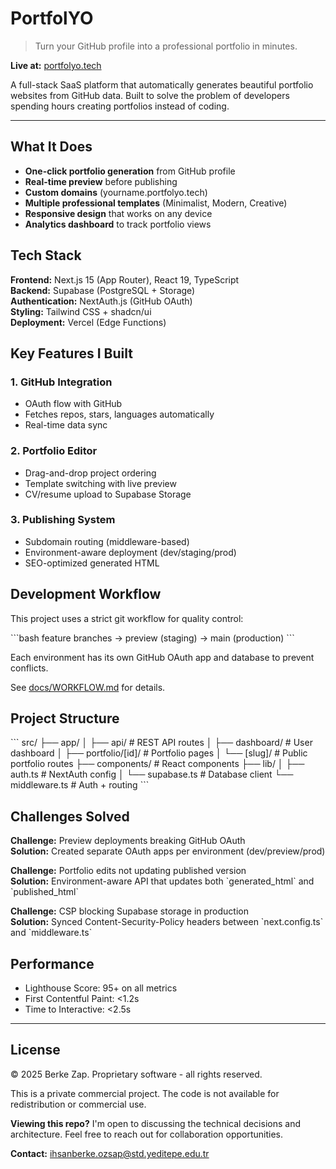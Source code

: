 # PortfolYO

> Turn your GitHub profile into a professional portfolio in minutes.

**Live at:** [portfolyo.tech](https://portfolyo.tech)

A full-stack SaaS platform that automatically generates beautiful portfolio websites from GitHub data. Built to solve the problem of developers spending hours creating portfolios instead of coding.

---

## What It Does

- **One-click portfolio generation** from GitHub profile
- **Real-time preview** before publishing
- **Custom domains** (yourname.portfolyo.tech)
- **Multiple professional templates** (Minimalist, Modern, Creative)
- **Responsive design** that works on any device
- **Analytics dashboard** to track portfolio views

## Tech Stack

**Frontend:** Next.js 15 (App Router), React 19, TypeScript  
**Backend:** Supabase (PostgreSQL + Storage)  
**Authentication:** NextAuth.js (GitHub OAuth)  
**Styling:** Tailwind CSS + shadcn/ui  
**Deployment:** Vercel (Edge Functions)

## Key Features I Built

### 1. GitHub Integration

- OAuth flow with GitHub
- Fetches repos, stars, languages automatically
- Real-time data sync

### 2. Portfolio Editor

- Drag-and-drop project ordering
- Template switching with live preview
- CV/resume upload to Supabase Storage

### 3. Publishing System

- Subdomain routing (middleware-based)
- Environment-aware deployment (dev/staging/prod)
- SEO-optimized generated HTML

## Development Workflow

This project uses a strict git workflow for quality control:

\`\`\`bash
feature branches → preview (staging) → main (production)
\`\`\`

Each environment has its own GitHub OAuth app and database to prevent conflicts.

See [docs/WORKFLOW.md](docs/WORKFLOW.md) for details.

## Project Structure

\`\`\`
src/
├── app/
│ ├── api/ # REST API routes
│ ├── dashboard/ # User dashboard
│ ├── portfolio/[id]/ # Portfolio pages
│ └── [slug]/ # Public portfolio routes
├── components/ # React components
├── lib/
│ ├── auth.ts # NextAuth config
│ └── supabase.ts # Database client
└── middleware.ts # Auth + routing
\`\`\`

## Challenges Solved

**Challenge:** Preview deployments breaking GitHub OAuth  
**Solution:** Created separate OAuth apps per environment (dev/preview/prod)

**Challenge:** Portfolio edits not updating published version  
**Solution:** Environment-aware API that updates both \`generated_html\` and \`published_html\`

**Challenge:** CSP blocking Supabase storage in production  
**Solution:** Synced Content-Security-Policy headers between \`next.config.ts\` and \`middleware.ts\`

## Performance

- Lighthouse Score: 95+ on all metrics
- First Contentful Paint: <1.2s
- Time to Interactive: <2.5s

---

## License

© 2025 Berke Zap. Proprietary software - all rights reserved.

This is a private commercial project. The code is not available for redistribution or commercial use.

**Viewing this repo?** I'm open to discussing the technical decisions and architecture. Feel free to reach out for collaboration opportunities.

**Contact:** ihsanberke.ozsap@std.yeditepe.edu.tr
